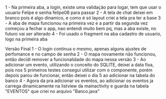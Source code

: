 1 - Na primeira aba, a login, existe uma validação para logar, tem que usar o usuario Felipe e senha felipe08 para passar
2 - A tela de chat deixei em branco pois é algo dinamico, e como é só layout criei a tela pra ter a base
3 - A aba de mapa funcionou na primeira vez e a partir da segunda vez começou a fechar o app, nao entendi muito bem pq, mas a aba existe, no futuro vai ser alterado
4 - Foi usado o fragment na aba cadastro de usuario, logo na primeira aba

Versão Final
1 - O login continua o mesmo, apenas alguns ajustes de perfomance e no campo de senha
2 - O mapa novamente não funcionou, então decidi remover a funcionalidade do mapa nessa versão
3 - Ao adicionar um evento, utilizando o conceito do SQLITE, deixei a data fixa, pois nos 5 primeiros testes consegui utilizar com o componente, porém depois parou de funcionar, então deixei o dia 5 ao adicionar na tabela do banco
4 - Agora da pra adicionar os eventos, ao adicionar os eventos ja carrega dinamicamente na listview da mainactivity e guarda na tabela "EVENTOS" que criei no arquivo "Banco.java"
